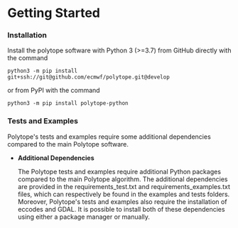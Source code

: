 # Getting Started

<!-- ### Before Installation 

- **Git Large File Storage**

    Polytope uses Git Large File Storage (LFS) to store its large data files. 
    Before installing Polytope, it is thus necessary to install Git LFS locally as well, by following instructions provided [here](https://docs.github.com/en/repositories/working-with-files/managing-large-files/installing-git-large-file-storage) for example.

- **Dependencies**

    The Polytope software requires the installation of the eccodes and GDAL libraries.
    It is possible to install both of these dependencies using either a package manager or manually. -->

### Installation 

Install the polytope software with Python 3 (>=3.7) from GitHub directly with the command

    python3 -m pip install git+ssh://git@github.com/ecmwf/polytope.git@develop

or from PyPI with the command

    python3 -m pip install polytope-python

### Tests and Examples 

Polytope's tests and examples require some additional dependencies compared to the main Polytope software.

<!-- - **Git Large File Storage**

    Polytope uses Git Large File Storage (LFS) to store large data files used in its tests and examples. 
    To run the tests and examples, it is thus necessary to install Git LFS, by following instructions provided [here](https://docs.github.com/en/repositories/working-with-files/managing-large-files/installing-git-large-file-storage) for example. 
    Once Git LFS is installed, individual data files can be downloaded using the command

        git lfs pull --include="*" --exclude=""  -->

- **Additional Dependencies**

    The Polytope tests and examples require additional Python packages compared to the main Polytope algorithm.
    The additional dependencies are provided in the requirements_test.txt and requirements_examples.txt files, which can respectively be found in the examples and tests folders.
    Moreover, Polytope's tests and examples also require the installation of eccodes and GDAL.
    It is possible to install both of these dependencies using either a package manager or manually.